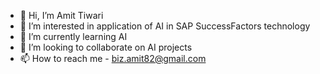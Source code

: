 - 👋 Hi, I’m Amit Tiwari
- 👀 I’m interested in application of AI in SAP SuccessFactors technology
- 🌱 I’m currently learning AI
- 💞️ I’m looking to collaborate on AI projects
- 📫 How to reach me - biz.amit82@gmail.com

<!---
bizamit82/bizamit82 is a ✨ special ✨ repository because its `README.md` (this file) appears on your GitHub profile.
You can click the Preview link to take a look at your changes.
--->

